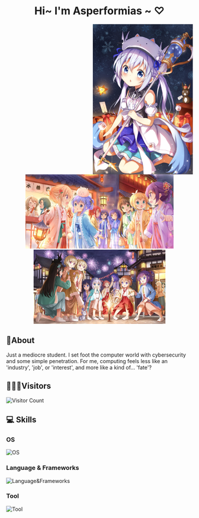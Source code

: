 <h1 align="center">Hi~ I'm Asperformias  ~ ♡ </h1>
<p align="center">
  <img align="right" src="./imgs/pic1.jpg" style="height:405px" alt="shino1" title="shino1"  />
  <img src="./imgs/bg3.jpg" style="height:200px" alt="shino2" title="shino2"  />
  <img src="./imgs/bg2.jpg" style="height:200px" alt="shino3" title="shino3"  />
</p>

## 📖About

Just a mediocre student. I set foot the computer world with cybersecurity and some simple penetration. For me, computing feels less like an 'industry', 'job', or 'interest', and more like a kind of... 'fate'?

## 🧑‍🤝‍🧑Visitors

![Visitor Count](https://count.getloli.com/get/@:AsperforMias)

## 💻 Skills

### OS

![OS](https://skillicons.dev/icons?i=kali,ubuntu,arch,nix,linux,windows&theme=dark&perline=15)

### Language & Frameworks
![Language&Frameworks](https://skillicons.dev/icons?i=cpp,html,javascript,c,java,python,rust,markdown,solidjs,django,flask,sqlite,mysql,nodejs,astro,vite,react,nextjs&theme=dark&perline=15)

### Tool

![Tool](https://skillicons.dev/icons?i=vscode,codepen,docker,cloudflare,git,stackoverflow,gcp,vercel,azure,bash,vim,pycharm,idea&theme=dark&perline=15)
